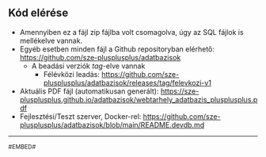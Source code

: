 ## Kód elérése

- Amennyiben ez a fájl zip fájlba volt csomagolva, úgy az SQL fájlok is mellékelve vannak.
- Egyéb esetben minden fájl a Github repositoryban elérhető: https://github.com/sze-plusplusplus/adatbazisok
  - A beadási verziók _tag_-elve vannak
    - Félévközi leadás: https://github.com/sze-plusplusplus/adatbazisok/releases/tag/felevkozi-v1
- Aktuális PDF fájl (automatikusan generált): https://sze-plusplusplus.github.io/adatbazisok/webtarhely_adatbazis_plusplusplus.pdf
- Fejlesztési/Teszt szerver, Docker-rel: https://github.com/sze-plusplusplus/adatbazisok/blob/main/README.devdb.md

---

<small>
#EMBED#
</small>
